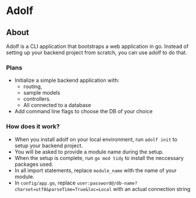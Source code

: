 # Adolf

## About

Adolf is a CLI application that bootstraps a web application in go. Instead of setting up your backend project from scratch, you can use adolf to do that.

### Plans

- Initialize a simple backend application with:
  - routing,
  - sample models
  - controllers.
  - All connected to a database
- Add command line flags to choose the DB of your choice
  
### How does it work?

- When you install adolf on your local environment, run `adolf init` to setup your backend project.
- You will be asked to provide a module name during the setup.
- When the setup is complete, run `go mod tidy` to install the neccessary packages used.
- In all import statements, replace `module_name` with the name of your module.
- In `config/app.go`, replace `user:password@/db-name?charset=utf8&parseTime=True&loc=Local` with an actual connection string
